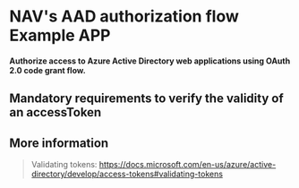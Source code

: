 # NAV's AAD authorization flow Example APP
#### Authorize access to Azure Active Directory web applications using OAuth 2.0 code grant flow.

## Mandatory requirements to verify the validity of an accessToken




## More information

> Validating tokens: https://docs.microsoft.com/en-us/azure/active-directory/develop/access-tokens#validating-tokens

